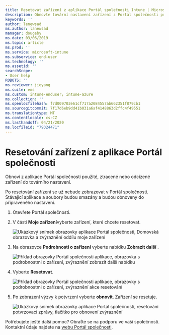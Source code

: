 ```yaml
---
title: Resetovat zařízení z aplikace Portál společnosti Intune | Microsoft Docs
description: Obnovte tovární nastavení zařízení z Portál společnosti pro Windows 10.
keywords: ''
author: lenewsad
ms.author: lanewsad
manager: dougeby
ms.date: 03/06/2019
ms.topic: article
ms.prod: ''
ms.service: microsoft-intune
ms.subservice: end-user
ms.technology: ''
ms.assetid: ''
searchScope:
- User help
ROBOTS: ''
ms.reviewer: jieyang
ms.suite: ems
ms.custom: intune-enduser; intune-azure
ms.collection: ''
ms.openlocfilehash: f7d009703e61cf717a2084557ab662351f879cb1
ms.sourcegitcommit: 7f17d6eb9dd41b031a6af4148863d2ffc4f49551
ms.translationtype: MT
ms.contentlocale: cs-CZ
ms.lasthandoff: 04/21/2020
ms.locfileid: "79324471"
---
```

# <a name="reset-device-from-the-company-portal-app"></a>Resetování zařízení z aplikace Portál společnosti  

Obnoví z aplikace Portál společnosti použité, ztracené nebo odcizené zařízení do továrního nastavení.  

Po resetování zařízení se už nebude zobrazovat v Portál společnosti. Stávající aplikace a soubory budou smazány a budou obnoveny do připraveného nastavení.  


1. Otevřete Portál společnosti.  
2. V části **Moje zařízení**vyberte zařízení, které chcete resetovat.   

    ![Ukázkový snímek obrazovky aplikace Portál společnosti, Domovská obrazovka a zvýraznění oddílu moje zařízení](./media/1802-cp-app-windows-home.png)  

3. Na obrazovce **Podrobnosti o zařízení** vyberte nabídku **Zobrazit další** .  

    ![Příklad obrazovky Portál společnosti aplikace, obrazovka s podrobnostmi o zařízení, zvýraznění zobrazit další nabídku](./media/1802-cp-app-windows-device-details.png)  

4. Vyberte **Resetovat**.  

     ![Příklad obrazovky Portál společnosti aplikace, obrazovky s podrobnostmi o zařízení, zvýraznění akce resetování ](./media/1802-cp-app-windows-device-details-reset.png)  

5. Po zobrazení výzvy k potvrzení vyberte **obnovit**. Zařízení se resetuje.  

     ![Ukázkový snímek obrazovky aplikace Portál společnosti, resetování potvrzovací zprávy, tlačítko pro obnovení zvýraznění ](./media/1802-cp-app-windows-reset-confirm.png)  

Potřebujete ještě další pomoc? Obraťte se na podporu ve vaší společnosti. Kontaktní údaje najdete na [webu Portál společnosti](https://go.microsoft.com/fwlink/?linkid=2010980).  
